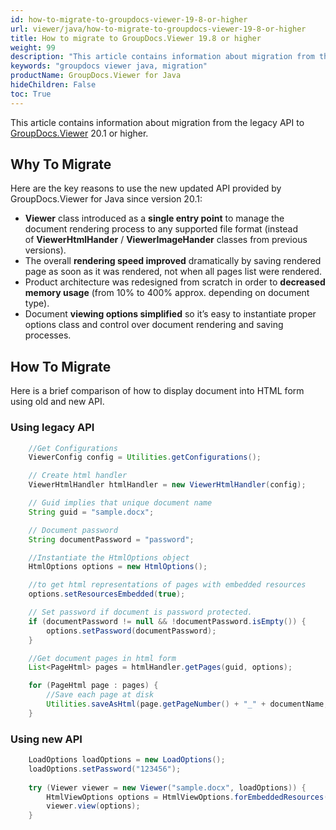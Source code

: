 ```yaml
---
id: how-to-migrate-to-groupdocs-viewer-19-8-or-higher
url: viewer/java/how-to-migrate-to-groupdocs-viewer-19-8-or-higher
title: How to migrate to GroupDocs.Viewer 19.8 or higher
weight: 99
description: "This article contains information about migration from the legacy API to GroupDocs.Viewer 19.8 or higher."
keywords: "groupdocs viewer java, migration"
productName: GroupDocs.Viewer for Java
hideChildren: False
toc: True
---
```

This article contains information about migration from the legacy API to [GroupDocs.Viewer](https://products.groupdocs.com/viewer) 20.1 or higher.

## Why To Migrate

Here are the key reasons to use the new updated API provided by GroupDocs.Viewer for Java since version 20.1:

* **Viewer** class introduced as a **single entry point** to manage the document rendering process to any supported file format (instead of **ViewerHtmlHander** / **ViewerImageHander** classes from previous versions).
* The overall **rendering speed improved** dramatically by saving rendered page as soon as it was rendered, not when all pages list were rendered.
* Product architecture was redesigned from scratch in order to **decreased memory usage** (from 10% to 400% approx. depending on document type).
* Document **viewing options simplified** so it’s easy to instantiate proper options class and control over document rendering and saving processes.

## How To Migrate

Here is a brief comparison of how to display document into HTML form using old and new API.  

### Using legacy API

```java
    //Get Configurations
    ViewerConfig config = Utilities.getConfigurations();

    // Create html handler
    ViewerHtmlHandler htmlHandler = new ViewerHtmlHandler(config);

    // Guid implies that unique document name 
    String guid = "sample.docx";

    // Document password
    String documentPassword = "password";

    //Instantiate the HtmlOptions object
    HtmlOptions options = new HtmlOptions();

    //to get html representations of pages with embedded resources
    options.setResourcesEmbedded(true);

    // Set password if document is password protected. 
    if (documentPassword != null && !documentPassword.isEmpty()) {
        options.setPassword(documentPassword);
    }

    //Get document pages in html form
    List<PageHtml> pages = htmlHandler.getPages(guid, options);

    for (PageHtml page : pages) {
        //Save each page at disk
        Utilities.saveAsHtml(page.getPageNumber() + "_" + documentName, page.getHtmlContent());
    }
```

### Using new API

```java
    LoadOptions loadOptions = new LoadOptions();
    loadOptions.setPassword("123456");
    
    try (Viewer viewer = new Viewer("sample.docx", loadOptions)) {
        HtmlViewOptions options = HtmlViewOptions.forEmbeddedResources();
        viewer.view(options);
    }
```
